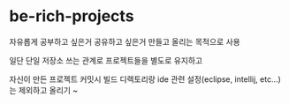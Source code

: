 # be-rich-projects

자유롭게 공부하고 싶은거 공유하고 싶은거 만들고 올리는 목적으로 사용

일단 단일 저장소 쓰는 관계로 프로젝트들을 별도로 유지하고 

자신이 만든 프로젝트 커밋시 빌드 디렉토리랑 ide 관련 설정(eclipse, intellij, etc...) 는 제외하고 올리기 ~


